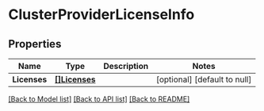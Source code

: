 # ClusterProviderLicenseInfo

## Properties
Name | Type | Description | Notes
------------ | ------------- | ------------- | -------------
**Licenses** | [**[]Licenses**](Licenses.md) |  | [optional] [default to null]

[[Back to Model list]](../README.md#documentation-for-models) [[Back to API list]](../README.md#documentation-for-api-endpoints) [[Back to README]](../README.md)

